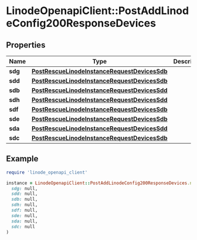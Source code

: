 # LinodeOpenapiClient::PostAddLinodeConfig200ResponseDevices

## Properties

| Name | Type | Description | Notes |
| ---- | ---- | ----------- | ----- |
| **sdg** | [**PostRescueLinodeInstanceRequestDevicesSdb**](PostRescueLinodeInstanceRequestDevicesSdb.md) |  | [optional] |
| **sdd** | [**PostRescueLinodeInstanceRequestDevicesSdb**](PostRescueLinodeInstanceRequestDevicesSdb.md) |  | [optional] |
| **sdb** | [**PostRescueLinodeInstanceRequestDevicesSdd**](PostRescueLinodeInstanceRequestDevicesSdd.md) |  | [optional] |
| **sdh** | [**PostRescueLinodeInstanceRequestDevicesSdd**](PostRescueLinodeInstanceRequestDevicesSdd.md) |  | [optional] |
| **sdf** | [**PostRescueLinodeInstanceRequestDevicesSdb**](PostRescueLinodeInstanceRequestDevicesSdb.md) |  | [optional] |
| **sde** | [**PostRescueLinodeInstanceRequestDevicesSdb**](PostRescueLinodeInstanceRequestDevicesSdb.md) |  | [optional] |
| **sda** | [**PostRescueLinodeInstanceRequestDevicesSdd**](PostRescueLinodeInstanceRequestDevicesSdd.md) |  | [optional] |
| **sdc** | [**PostRescueLinodeInstanceRequestDevicesSdb**](PostRescueLinodeInstanceRequestDevicesSdb.md) |  | [optional] |

## Example

```ruby
require 'linode_openapi_client'

instance = LinodeOpenapiClient::PostAddLinodeConfig200ResponseDevices.new(
  sdg: null,
  sdd: null,
  sdb: null,
  sdh: null,
  sdf: null,
  sde: null,
  sda: null,
  sdc: null
)
```


